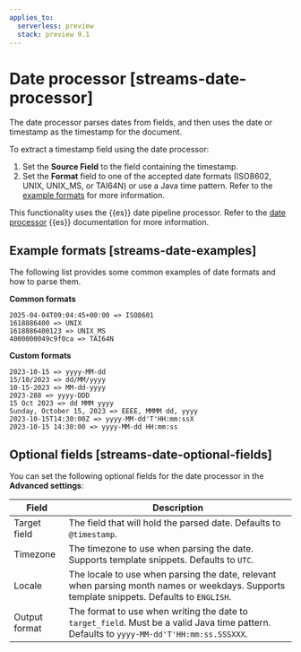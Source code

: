 ```yaml
---
applies_to:
  serverless: preview
  stack: preview 9.1
---
```


# Date processor [streams-date-processor]

The date processor parses dates from fields, and then uses the date or timestamp as the timestamp for the document.

To extract a timestamp field using the date processor:

1. Set the **Source Field** to the field containing the timestamp.
1. Set the **Format** field to one of the accepted date formats (ISO8602, UNIX, UNIX_MS, or TAI64N) or use a Java time pattern. Refer to the [example formats](#streams-date-examples) for more information.

This functionality uses the {{es}} date pipeline processor. Refer to the [date processor](elasticsearch://reference/enrich-processor/date-processor.md) {{es}} documentation for more information.

## Example formats [streams-date-examples]

The following list provides some common examples of date formats and how to parse them.

**Common formats**
```
2025-04-04T09:04:45+00:00 => ISO8601
1618886400 => UNIX
1618886400123 => UNIX_MS
4000000049c9f0ca => TAI64N
```

**Custom formats**
```
2023-10-15 => yyyy-MM-dd
15/10/2023 => dd/MM/yyyy
10-15-2023 => MM-dd-yyyy
2023-288 => yyyy-DDD
15 Oct 2023 => dd MMM yyyy
Sunday, October 15, 2023 => EEEE, MMMM dd, yyyy
2023-10-15T14:30:00Z => yyyy-MM-dd'T'HH:mm:ssX
2023-10-15 14:30:00 => yyyy-MM-dd HH:mm:ss
```

## Optional fields [streams-date-optional-fields]
You can set the following optional fields for the date processor in the **Advanced settings**:

| Field | Description|
| ------- | --------------- |
| Target field | The field that will hold the parsed date. Defaults to `@timestamp`. |
| Timezone | The timezone to use when parsing the date. Supports template snippets. Defaults to `UTC`. |
| Locale | The locale to use when parsing the date, relevant when parsing month names or weekdays. Supports template snippets. Defaults to `ENGLISH`. |
| Output format | The format to use when writing the date to `target_field`. Must be a valid Java time pattern. Defaults to `yyyy-MM-dd'T'HH:mm:ss.SSSXXX`. |
